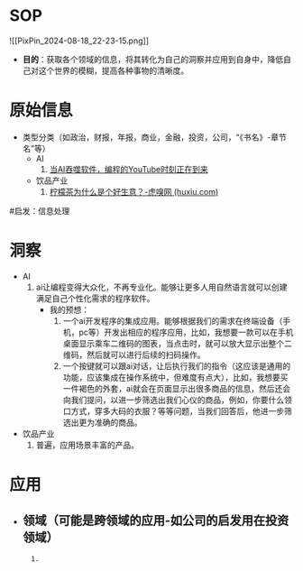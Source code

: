 # SOP

![[PixPin_2024-08-18_22-23-15.png]]

- **目的**：获取各个领域的信息，将其转化为自己的洞察并应用到自身中，降低自己对这个世界的模糊，提高各种事物的清晰度。

# 原始信息

- 类型分类（如政治，财报，年报，商业，金融，投资，公司，“《书名》-章节名”等）
	- AI
		1. [当AI吞噬软件，编程的YouTube时刻正在到来](https://www.36kr.com/p/2962535201067272) 
	- 饮品产业
		1. [柠檬茶为什么是个好生意？-虎嗅网 (huxiu.com)](https://www.huxiu.com/article/3496598.html) 

#启发：信息处理
# 洞察

- AI
	1. ai让编程变得大众化，不再专业化。能够让更多人用自然语言就可以创建满足自己个性化需求的程序软件。
		- 我的预想：
			1. 一个ai开发程序的集成应用。能够根据我们的需求在终端设备（手机，pc等）开发出相应的程序应用，比如，我想要一款可以在手机桌面显示乘车二维码的图表，当点击时，就可以放大显示出整个二维码，然后就可以进行后续的扫码操作。
			2. 一个按键就可以跟ai对话，让后执行我们的指令（这应该是通用的功能，应该集成在操作系统中，但难度有点大），比如，我想要买一件褐色的外套，ai就会在页面显示出很多商品的信息，然后还会向我们提问，以进一步筛选出我们心仪的商品，例如，你要什么领口方式，穿多大码的衣服？等等问题，当我们回答后，他进一步筛选出更为准确的商品。
- 饮品产业
	1. 普遍，应用场景丰富的产品。

# 应用

- 领域（可能是跨领域的应用-如公司的启发用在投资领域）
	- 
		1. 

